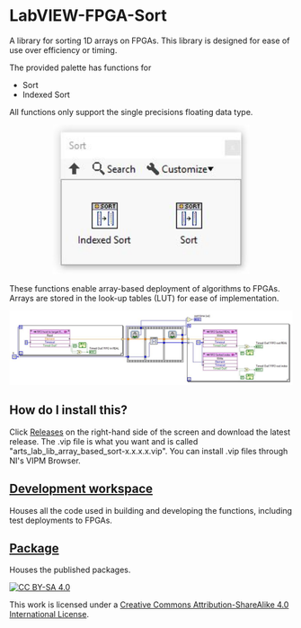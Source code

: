 # LabVIEW-FPGA-Sort
A library for sorting 1D arrays on FPGAs. This library is designed for ease of use over efficiency or timing.

The provided palette has functions for 
- Sort
- Indexed Sort

All functions only support the single precisions floating data type.

<p align="center">
<img src="palette.JPG" alt="drawing" width="350"/>
</p>
<p align="center">
</p>

These functions enable array-based deployment of algorithms to FPGAs. Arrays are stored in the look-up tables (LUT) for ease of implementation. 

<p align="center">
<img src="code.JPG" alt="drawing" width="800"/>
</p>
<p align="center">
</p>

## How do I install this?
Click [Releases](https://github.com/ARTS-Laboratory/LabVIEW-FPGA-Sort/releases) on the right-hand side of the screen and download the latest release. The .vip file is what you want and is called "arts_lab_lib_array_based_sort-x.x.x.x.vip". You can install .vip files through NI's VIPM Browser. 

## [Development workspace](development_workspace)
Houses all the code used in building and developing the functions, including test deployments to FPGAs. 

## [Package](package)
Houses the published packages.

[![CC BY-SA 4.0][cc-by-sa-shield]][cc-by-sa]

This work is licensed under a
[Creative Commons Attribution-ShareAlike 4.0 International License][cc-by-sa].



[cc-by-sa]: http://creativecommons.org/licenses/by-sa/4.0/
[cc-by-sa-image]: https://licensebuttons.net/l/by-sa/4.0/88x31.png
[cc-by-sa-shield]: https://img.shields.io/badge/License-CC%20BY--SA%204.0-lightgrey.svg


